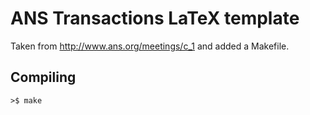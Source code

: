 ANS Transactions LaTeX template
===============================

Taken from http://www.ans.org/meetings/c_1 and added a Makefile.

Compiling
----------------

    >$ make